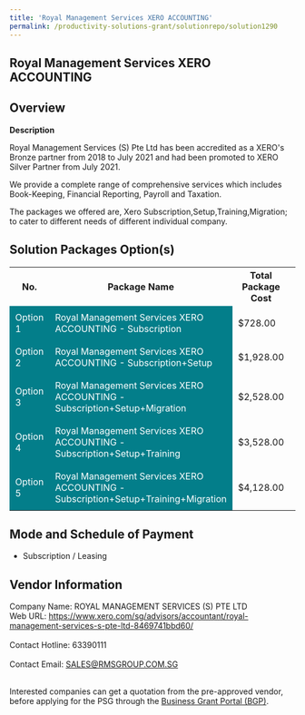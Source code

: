 ```yaml
---
title: 'Royal Management Services XERO ACCOUNTING'
permalink: /productivity-solutions-grant/solutionrepo/solution1290
---
```


## Royal Management Services XERO ACCOUNTING

## Overview

**Description**

Royal Management Services (S) Pte Ltd has been accredited as a XERO's Bronze partner from 2018 to July 2021 and had been promoted to XERO Silver Partner from July 2021.

We provide a complete range of comprehensive services which includes Book-Keeping, Financial Reporting, Payroll and Taxation.

The packages we offered are, Xero Subscription,Setup,Training,Migration; to cater to different needs of different individual company.

## Solution Packages Option(s)

<table>
<tr>
<th><b>No.</b></th>
<th><b>Package Name</b></th>
<th><b>Total Package Cost</b></th>
<th><b>Total Qualifying Cost</b></th>
<th><b>Solution Details</b></th>
</tr>
<tr>
<td style='padding: 10px; background-color: #037E8A; color: #FFFFFF;'>Option 1</td>
<td style='padding: 10px; background-color: #037E8A; color: #FFFFFF;'>Royal Management Services XERO ACCOUNTING - Subscription</td>
<td style='padding: 10px;'>$728.00</td>
<td style='padding: 10px;'>$725.00</td>
<td style='padding: 10px;'><a href='/images/psg/ROYAL_MANAGEMENT_20210283_Desensitised_Annex_3_Part_1.pdf' target='_blank'>View Details</a></td>
</tr>
<tr>
<td style='padding: 10px; background-color: #037E8A; color: #FFFFFF;'>Option 2</td>
<td style='padding: 10px; background-color: #037E8A; color: #FFFFFF;'>Royal Management Services XERO ACCOUNTING - Subscription+Setup</td>
<td style='padding: 10px;'>$1,928.00</td>
<td style='padding: 10px;'>$1,925.00</td>
<td style='padding: 10px;'><a href='/images/psg/ROYAL_MANAGEMENT_20210283_Desensitised_Annex_3_Part_2.pdf' target='_blank'>View Details</a></td>
</tr>
<tr>
<td style='padding: 10px; background-color: #037E8A; color: #FFFFFF;'>Option 3</td>
<td style='padding: 10px; background-color: #037E8A; color: #FFFFFF;'>Royal Management Services XERO ACCOUNTING - Subscription+Setup+Migration</td>
<td style='padding: 10px;'>$2,528.00</td>
<td style='padding: 10px;'>$2,525.00</td>
<td style='padding: 10px;'><a href='/images/psg/ROYAL_MANAGEMENT_20210283_Desensitised_Annex_3_Part_3.pdf' target='_blank'>View Details</a></td>
</tr>
<tr>
<td style='padding: 10px; background-color: #037E8A; color: #FFFFFF;'>Option 4</td>
<td style='padding: 10px; background-color: #037E8A; color: #FFFFFF;'>Royal Management Services XERO ACCOUNTING - Subscription+Setup+Training</td>
<td style='padding: 10px;'>$3,528.00</td>
<td style='padding: 10px;'>$3,525.00</td>
<td style='padding: 10px;'><a href='/images/psg/ROYAL_MANAGEMENT_20210283_Desensitised_Annex_3_Part_4.pdf' target='_blank'>View Details</a></td>
</tr>
<tr>
<td style='padding: 10px; background-color: #037E8A; color: #FFFFFF;'>Option 5</td>
<td style='padding: 10px; background-color: #037E8A; color: #FFFFFF;'>Royal Management Services XERO ACCOUNTING - Subscription+Setup+Training+Migration</td>
<td style='padding: 10px;'>$4,128.00</td>
<td style='padding: 10px;'>$4,125.00</td>
<td style='padding: 10px;'><a href='/images/psg/ROYAL_MANAGEMENT_20210283_Desensitised_Annex_3_Part_5.pdf' target='_blank'>View Details</a></td>
</tr>
</table>

## Mode and Schedule of Payment

 - Subscription / Leasing

## Vendor Information

 Company Name: ROYAL MANAGEMENT SERVICES (S) PTE LTD<br>Web URL: https://www.xero.com/sg/advisors/accountant/royal-management-services-s-pte-ltd-8469741bbd60/ <br><br>Contact Hotline: 63390111 <br><br>Contact Email: SALES@RMSGROUP.COM.SG <br><br>

Interested companies can get a quotation from the pre-approved vendor, before applying for the PSG through the <a href='https://www.businessgrants.gov.sg/' target='_blank' rel='noopener'>Business Grant Portal (BGP)</a>.

<script src="/jquery/resize-tables.js"></script>
